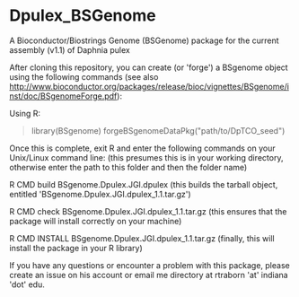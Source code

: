 Dpulex_BSGenome
===============

A Bioconductor/Biostrings Genome (BSGenome) package for the current assembly (v1.1) of Daphnia pulex

After cloning this repository, you can create (or 'forge') a BSgenome object using the following commands (see also http://www.bioconductor.org/packages/release/bioc/vignettes/BSgenome/inst/doc/BSgenomeForge.pdf):

Using R: 

> library(BSgenome)
> forgeBSgenomeDataPkg("path/to/DpTCO_seed")

Once this is complete, exit R and enter the following commands on your Unix/Linux command line: 
(this presumes this is in your working directory, otherwise enter the path to this folder and then the folder name)

R CMD build BSgenome.Dpulex.JGI.dpulex 
(this builds the tarball object, entitled 'BSgenome.Dpulex.JGI.dpulex_1.1.tar.gz')

R CMD check BSgenome.Dpulex.JGI.dpulex_1.1.tar.gz
(this ensures that the package will install correctly on your machine)

R CMD INSTALL BSgenome.Dpulex.JGI.dpulex_1.1.tar.gz
(finally, this will install the package in your R library)

If you have any questions or encounter a problem with this package, please create an issue on his account or email me directory at rtraborn 'at' indiana 'dot' edu.

